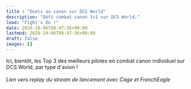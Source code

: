 ```yaml
---
title : "Duels au canon sur DCS World"
description: "Défi combat canon 1v1 sur DCS World."
lead: "Fight's On !"
date: 2020-10-06T08:47:36+00:00
lastmod: 2020-10-06T08:47:36+00:00
draft: false
images: []
---
```


<img class="mb-2 mx-auto img-fluid" src="../images/ready.png" alt="" >

<section class="section section-sm">
  <div class="container">
    Ici, bientôt, les Top 3 des meilleurs pilotes en combat canon individuel sur DCS World, par type d'avion !</br >
    </br >
    <em>Lien vers replay du stream de lancement avec Cage et FrenchEagle</em>
  </div>
</section>
